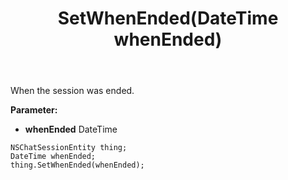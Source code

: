 ﻿---
uid: crmscript_ref_NSChatSessionEntity_SetWhenEnded
title: SetWhenEnded(DateTime whenEnded)
intellisense: NSChatSessionEntity.SetWhenEnded
keywords: NSChatSessionEntity, GetWhenEnded
so.topic: reference
---

When the session was ended.

**Parameter:** 
 - **whenEnded** DateTime

```crmscript
NSChatSessionEntity thing;
DateTime whenEnded;
thing.SetWhenEnded(whenEnded);
```

